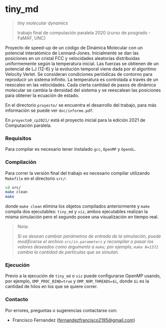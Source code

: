 # tiny_md

> _tiny molecular dynamics_
>
> trabajo final de computación paralela 2020 (curso de posgrado - FaMAF, UNC) 

Proyecto de speed-up de un código de Dinámica Molecular con un potencial interatómico de Lennard-Jones. Inicialmente se dan las posiciones en un cristal FCC y velocidades aleatorias distribuidas uniformemente según la temperatura inicial. Las fuerzas se obtienen de un potencial de LJ (12-6) y la evolución temporal viene dada por el algoritmo Velocity Verlet. Se consideran condiciones periódicas de contorno para reproducir un sistema infinito. La temperatura es controlada a través de un reescaleo en las velocidades. Cada cierta cantidad de pasos de dinámica molecular se cambia la densidad del sistema y se reescalean las posiciones para obtener la ecuación de estado.

En el directorio `proyecto/` se encuentra el desarrollo del trabajo, para más información se puede ver `doc/informe.pdf`. 

En `proyecto0_cp2021/` está el proyecto inicial para la edición 2021 de Computación paralela.


### Requisitos

Para compilar es necesario tener instalado `gcc`, `OpenMP` y `OpenGL`.


### Compilación

Para correr la versión final del trabajo es necesario compilar utilizando `Makefile` en el directorio `src/`:
```bash
cd src/
make clean
make
```
donde `make clean` elimina los objetos compilados anteriormente y `make` compila dos ejecutables: `tiny_md` y `viz`, ambos ejecutables realizan la misma simulación pero el segundo posee una visualización en tiempo real.

> Nota:
>
> _Si se desean cambiar parámetros de entrada de la simulación, puede modificarse el archivo _`src/in.parameters`_ y recompilar o pasar los valores deseados como argumento a _`make`_; por ejemplo, _`make N=1372`_ cambia la cantidad de partículas que se simulan._


### Ejecución

Previo a la ejecución de `tiny_md` o `viz` puede configurarse OpenMP usando, por ejemplo, `OMP_PROC_BIND=true` y `OMP_NUM_THREADS=$i`, donde `$i` es la cantidad de hilos en los que se quiere correr.


### Contacto

Por errores, preguntas o sugerencias contactarse con:

+ Francisco Fernandez (<fernandezfrancisco2195@gmail.com>)
